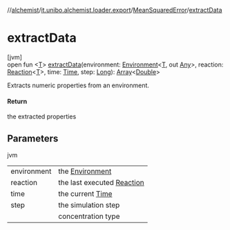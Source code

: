 //[alchemist](../../../index.md)/[it.unibo.alchemist.loader.export](../index.md)/[MeanSquaredError](index.md)/[extractData](extract-data.md)

# extractData

[jvm]\
open fun <[T](extract-data.md)> [extractData](extract-data.md)(environment: [Environment](../../it.unibo.alchemist.model.interfaces/-environment/index.md)<[T](../-exporter/index.md), out [Any](https://kotlinlang.org/api/latest/jvm/stdlib/kotlin/-any/index.html)>, reaction: [Reaction](../../it.unibo.alchemist.model.interfaces/-reaction/index.md)<[T](../-exporter/index.md)>, time: [Time](../../it.unibo.alchemist.model.interfaces/-time/index.md), step: [Long](https://kotlinlang.org/api/latest/jvm/stdlib/kotlin/-long/index.html)): [Array](https://kotlinlang.org/api/latest/jvm/stdlib/kotlin/-array/index.html)<[Double](https://kotlinlang.org/api/latest/jvm/stdlib/kotlin/-double/index.html)>

Extracts numeric properties from an environment.

#### Return

the extracted properties

## Parameters

jvm

| | |
|---|---|
| environment | the [Environment](../../it.unibo.alchemist.model.interfaces/-environment/index.md) |
| reaction | the last executed [Reaction](../../it.unibo.alchemist.model.interfaces/-reaction/index.md) |
| time | the current [Time](../../it.unibo.alchemist.model.interfaces/-time/index.md) |
| step | the simulation step |
| <T> | concentration type |
